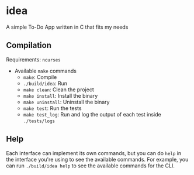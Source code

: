 # idea
A simple To-Do App written in C that fits my needs

## Compilation
Requirements: `ncurses`

- Available `make` commands
    - `make`: Compile
    - `./build/idea`: Run
    - `make clean`: Clean the project
    - `make install`: Install the binary
    - `make uninstall`: Uninstall the binary
    - `make test`: Run the tests
    - `make test_log`: Run and log the output of each test inside `./tests/logs`

## Help
Each interface can implement its own commands, but you can do `help` in the interface you're using to see the available commands. For example, you can run `./build/idea help` to see the available commands for the CLI.
